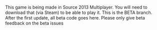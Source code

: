 This game is being made in Source 2013 Multiplayer. You will need to download that (via Steam) to be able to play it.
This is the BETA branch.
After the first update, all beta code goes here. Please only give beta feedback on the beta issues
